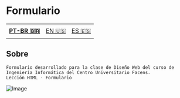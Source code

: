 #  Formulario 

<table>
    <td height="40px">
      <b>
        <a href="README.md">PT-BR 🇧🇷</a>
      </b>
    </td>
    <td height="40px">
      <a href="readme-en.md">EN 🇺🇸</a>
    </td>
    <td height="40px">
      <a href="readme-es.md">ES 🇪🇸</a>
    </td>
</table>

## Sobre 
    Formulario desarrollado para la clase de Diseño Web del curso de Ingeniería Informática del Centro Universitario Facens.
    Lección HTML - Formulario

![Image]()
